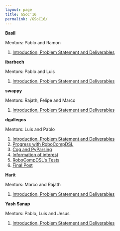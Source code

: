 ```yaml
---
layout: page
title: GSoC'16
permalink: /GSoC16/
---
```


**Basil**

Mentors: Pablo and Ramon

1. [Introduction, Problem Statement and Deliverables]()

**ibarbech**

Mentors: Pablo and Luis

1. [Introduction, Problem Statement and Deliverables]()


**swappy**

Mentors: Rajath, Felipe and Marco

1. [Introduction, Problem Statement and Deliverables]()


**dgallegos**

Mentors: Luis and Pablo

1. [Introduction, Problem Statement and Deliverables](https://github.com/Daniel1108/website/blob/gh-pages/_posts/gsoc2016/dgallegos/2016-05-16-dgallegosWeek0.md)
2. [Progress with RoboCompDSL](https://github.com/Daniel1108/website/blob/gh-pages/_posts/gsoc2016/dgallegos/2016-07-08-dgallegosWeek6.md)
3. [Cog and PyParsing](https://github.com/Daniel1108/website/blob/gh-pages/_posts/gsoc2016/dgallegos/2016-07-14-dgallegosWeek7.md)
4. [Information of interest](https://github.com/Daniel1108/website/blob/gh-pages/_posts/gsoc2016/dgallegos/2016-07-22-dgallegosWeek8.md)
5. [RoboCompDSL's Tests](https://github.com/Daniel1108/website/blob/gh-pages/_posts/gsoc2016/dgallegos/2016-08-01-dgallegosWeek9.md)
6. [Final Post](https://github.com/Daniel1108/website/blob/gh-pages/_posts/gsoc2016/dgallegos/2016-08-20-dgallegosWeek11.md)


**Harit**

Mentors: Marco and Rajath

1. [Introduction, Problem Statement and Deliverables]()

**Yash Sanap**

Mentors: Pablo, Luis and Jesus

1. [Introduction, Problem Statement and Deliverables]()
